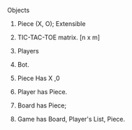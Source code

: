 Objects
1. Piece (X, O); Extensible
2. TIC-TAC-TOE matrix. [n x m]
3. Players
4. Bot.

5. Piece Has X ,0
6. Player has Piece.
7. Board has Piece;
8. Game has Board, Player's List, Piece.